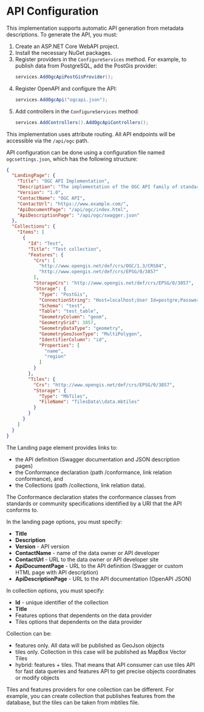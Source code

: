 # API Configuration

This implementation supports automatic API generation from metadata descriptions. To generate the API, you must:

1. Create an ASP.NET Core WebAPI project.
2. Install the necessary NuGet packages.
3. Register providers in the `ConfigureServices` method. For example, to publish data from PostgreSQL, add the PostGis provider:
   ```csharp
   services.AddOgcApiPostGisProvider();
   ```
4. Register OpenAPI and configure the API:
   ```csharp
   services.AddOgcApi("ogcapi.json");
   ```
5. Add controllers in the `ConfigureServices` method:
   ```csharp
   services.AddControllers().AddOgcApiControllers();
   ```

This implementation uses attribute routing. All API endpoints will be accessible via the `/api/ogc` path.

API configuration can be done using a configuration file named `ogcsettings.json`, which has the following structure:

```json
{
  "LandingPage": {
    "Title": "OGC API Implementation",
    "Description": "The implementation of the OGC API family of standards that being developed to make it easy for anyone to provide geospatial data to the web",
    "Version": "1.0",
    "ContactName": "OGC API",
    "ContactUrl": "https://www.example.com/",
    "ApiDocumentPage": "/api/ogc/index.html",
    "ApiDescriptionPage": "/api/ogc/swagger.json"
  },
  "Collections": {
    "Items": [
      {
        "Id": "Test",
        "Title": "Test collection",
        "Features": {
          "Crs": [
            "http://www.opengis.net/def/crs/OGC/1.3/CRS84",
            "http://www.opengis.net/def/crs/EPSG/0/3857"
          ],
          "StorageCrs": "http://www.opengis.net/def/crs/EPSG/0/3857",
          "Storage": {
            "Type": "PostGis",
            "ConnectionString": "Host=localhost;User Id=postgre;Password=myStrongP@ssword;Database=Tests;Port=5432;Timeout=50;",
            "Schema": "test",
            "Table": "test_table",
            "GeometryColumn": "geom",
            "GeometrySrid": 3857,
            "GeometryDataType": "geometry",
            "GeometryGeoJsonType": "MultiPolygon",
            "IdentifierColumn": "id",
            "Properties": [
              "name",
              "region"
            ]
          }
        },
        "Tiles": {
          "Crs": "http://www.opengis.net/def/crs/EPSG/0/3857",
          "Storage": {
            "Type": "MbTiles",
            "FileName": "TilesData\\data.mbtiles"
          }
        }
      }
    ]
  }
}
```

The Landing page element provides links to:
- the API definition (Swagger documentation and JSON description pages)
- the Conformance declaration (path /conformance, link relation conformance), and
- the Collections (path /collections, link relation data).

The Conformance declaration states the conformance classes from standards or community specifications identified by a URI that the API conforms to.

In the landing page options, you must specify:
- **Title**
- **Description**
- **Version** - API version
- **ContactName** - name of the data owner or API developer
- **ContactUrl** - URL to the data owner or API developer site
- **ApiDocumentPage** - URL to the API definition (Swagger or custom HTML page with API description)
- **ApiDescriptionPage** - URL to the API documentation (OpenAPI JSON)

In collection options, you must specify:
- **Id** - unique identifier of the collection
- **Title**
- Features options that dependents on the data provider
- Tiles options that dependents on the data provider

Collection can be:
- features only. All data will be published as GeoJson objects
- tiles only. Collection in this case will be published as MapBox Vector Tiles
- hybrid: features + tiles. That means that API consumer can use tiles API for fast data queries and features API to get precise objects coordinates or modify objects

Tiles and features providers for one collection can be different. For example, you can create collection that publishes features from the database, but the tiles can be taken from mbtiles file.
